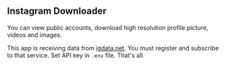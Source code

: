 ## Instagram Downloader

You can view public accounts, download high resolution profile picture, videos and images.

This app is receiving data from <a href="https://igdata.net/">igdata.net</a>. You must register and subscribe to that service. Set
API key in `.env` file. That's all.


